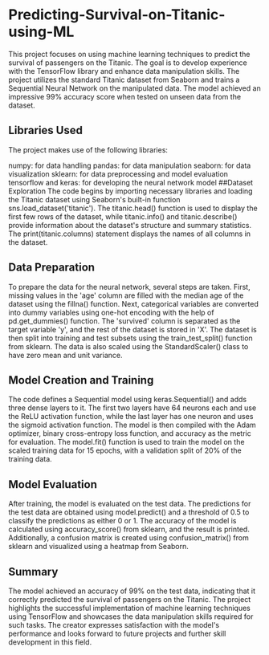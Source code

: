 # Predicting-Survival-on-Titanic-using-ML

This project focuses on using machine learning techniques to predict the survival of passengers on the Titanic. The goal is to develop experience with the TensorFlow library and enhance data manipulation skills. The project utilizes the standard Titanic dataset from Seaborn and trains a Sequential Neural Network on the manipulated data. The model achieved an impressive 99% accuracy score when tested on unseen data from the dataset.

## Libraries Used
The project makes use of the following libraries:

numpy: for data handling
pandas: for data manipulation
seaborn: for data visualization
sklearn: for data preprocessing and model evaluation
tensorflow and keras: for developing the neural network model
##Dataset Exploration
The code begins by importing necessary libraries and loading the Titanic dataset using Seaborn's built-in function sns.load_dataset('titanic'). The titanic.head() function is used to display the first few rows of the dataset, while titanic.info() and titanic.describe() provide information about the dataset's structure and summary statistics. The print(titanic.columns) statement displays the names of all columns in the dataset.

## Data Preparation
To prepare the data for the neural network, several steps are taken. First, missing values in the 'age' column are filled with the median age of the dataset using the fillna() function. Next, categorical variables are converted into dummy variables using one-hot encoding with the help of pd.get_dummies() function. The 'survived' column is separated as the target variable 'y', and the rest of the dataset is stored in 'X'. The dataset is then split into training and test subsets using the train_test_split() function from sklearn. The data is also scaled using the StandardScaler() class to have zero mean and unit variance.

## Model Creation and Training
The code defines a Sequential model using keras.Sequential() and adds three dense layers to it. The first two layers have 64 neurons each and use the ReLU activation function, while the last layer has one neuron and uses the sigmoid activation function. The model is then compiled with the Adam optimizer, binary cross-entropy loss function, and accuracy as the metric for evaluation. The model.fit() function is used to train the model on the scaled training data for 15 epochs, with a validation split of 20% of the training data.

## Model Evaluation
After training, the model is evaluated on the test data. The predictions for the test data are obtained using model.predict() and a threshold of 0.5 to classify the predictions as either 0 or 1. The accuracy of the model is calculated using accuracy_score() from sklearn, and the result is printed. Additionally, a confusion matrix is created using confusion_matrix() from sklearn and visualized using a heatmap from Seaborn.

## Summary
The model achieved an accuracy of 99% on the test data, indicating that it correctly predicted the survival of passengers on the Titanic. The project highlights the successful implementation of machine learning techniques using TensorFlow and showcases the data manipulation skills required for such tasks. The creator expresses satisfaction with the model's performance and looks forward to future projects and further skill development in this field.
